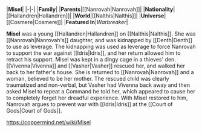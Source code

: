 |**Misel**|
|-|-|
|**Family**|
|**Parents**|[[Nanrovah\|Nanrovah]]|
|**Nationality**|[[Hallandren\|Hallandren]]|
|**World**|[[Nalthis\|Nalthis]]|
|**Universe**|[[Cosmere\|Cosmere]]|
|**Featured In**|*Warbreaker*|

**Misel** was a young [[Hallandren\|Hallandren]] on [[Nalthis\|Nalthis]].
She was [[Nanrovah\|Nanrovah's]] daughter, and was kidnapped by [[Denth\|Denth]] to use as leverage. The kidnapping was used as leverage to force Nanrovah to support the war against [[Idris\|Idris]], and her return allowed him to retract his support.
Misel was kept in a dingy cage in a thieves' den. [[Vivenna\|Vivenna]] and [[Vasher\|Vasher]] rescued her, and walked her back to her father's house. She is returned to [[Nanrovah\|Nanrovah]] and a woman, believed to be her mother. The rescued child was clearly traumatized and non-verbal, but Vasher had Vivenna back away and then asked Misel to repeat a Command he told her, which appeared to cause her to completely forget her dreadful experience.
With Misel restored to him, Nanrovah argues to prevent war with [[Idris\|Idris]] at the [[Court of Gods\|Court of Gods]].



https://coppermind.net/wiki/Misel